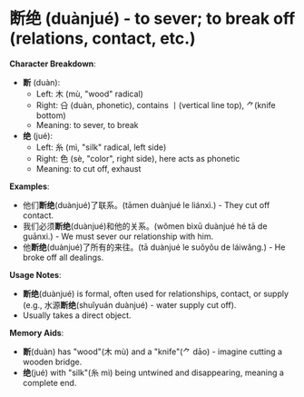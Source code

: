# **断绝 (duànjué) - to sever; to break off (relations, contact, etc.)**

**Character Breakdown**:  
- **断** (duàn):
  - Left: ⽊ (mù, "wood" radical)
  - Right: 㕣 (duàn, phonetic), contains ⼁(vertical line top), ⺈(knife bottom)
  - Meaning: to sever, to break  
- **绝** (jué):
  - Left: ⽷ (mì, "silk" radical, left side)
  - Right: 色 (sè, "color", right side), here acts as phonetic
  - Meaning: to cut off, exhaust

**Examples**:  
- 他们**断绝**(duànjué)了联系。(tāmen duànjué le liánxì.) - They cut off contact.  
- 我们必须**断绝**(duànjué)和他的关系。(wǒmen bìxū duànjué hé tā de guānxi.) - We must sever our relationship with him.  
- 他**断绝**(duànjué)了所有的来往。(tā duànjué le suǒyǒu de láiwǎng.) - He broke off all dealings.

**Usage Notes**:  
- **断绝**(duànjué) is formal, often used for relationships, contact, or supply (e.g., 水源**断绝**(shuǐyuán duànjué) - water supply cut off).  
- Usually takes a direct object.

**Memory Aids**:  
- **断**(duàn) has "wood"(⽊ mù) and a "knife"(⺈ dāo) - imagine cutting a wooden bridge.  
- **绝**(jué) with "silk"(⽷ mì) being untwined and disappearing, meaning a complete end.